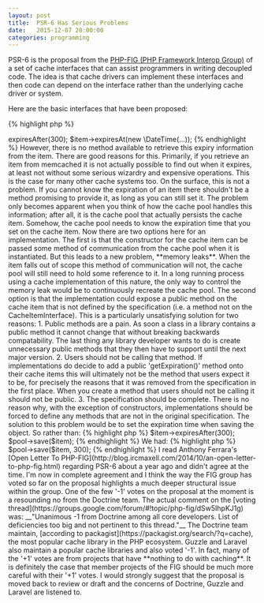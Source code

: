 ```yaml
---
layout: post
title:  PSR-6 Has Serious Problems
date:   2015-12-07 20:00:00
categories: programming
---
```


PSR-6 is the proposal from the [PHP-FIG (PHP Framework Interop Group)](http://www.php-fig.org/) of a set of cache interfaces that can assist programmers in writing decoupled code. The idea is that cache drivers can implement these interfaces and then code can depend on the interface rather than the underlying cache driver or system.

Here are the basic interfaces that have been proposed:

{% highlight php %}
<?php

namespace Psr\Cache;

interface CacheItemPoolInterface
{
    public function getItem($key);
    public function getItems(array $keys = array());
    public function hasItem($key);
    public function clear();
    public function deleteItem($key);
    public function deleteItems(array $keys);
    public function save(CacheItemInterface $item);
    public function saveDeferred(CacheItemInterface $item);
    public function commit();
}

interface CacheItemInterface
{
    public function getKey();
    public function get();
    public function isHit();
    public function set($value);
    public function expiresAt($expiration);
    public function expiresAfter($time);
}

interface CacheException {}

interface InvalidArgumentException extends CacheException {}
{% endhighlight %}

## Problem 1

The first problem is the last two interfaces in that **they pretend to be classes**. This might provide a minor irritation for anyone implementing the interface, but to the user it should not be a problem. You can still catch it the same, right?

**Wrong**

The extension system in PHP was **designed to be extended**. The issue here is that there is no guarantee that a class implenting the 'InvalidArgumentException' interface defined by the proposal will also extend the root 'InvalidArgumentException' class defined by PHP.

This leads to the ridiculous situation where the following situation is not only plausible, but completely in agreement with the specification:

{% highlight php %}
if ($exception instanceof Psr\Cache\InvalidArgumentException and ! $exception instanceof \InvalidArgumentException) {
    echo 'Huh?';
}
{% endhighlight %}

If you wanted to guarantee catching all invalid argument exceptions in a block of code you would need to do this:

{% highlight php %}
try {
    // code
} catch (Psr\Cache\InvalidArgumentException $exception) {
    // invalid argument exception logic
} catch (\InvalidArgumentException $exception) {
    // invalid argument exception logic again
} // ...
{% endhighlight %}

This might not sound so significant, but I cannot for the life of me understand why the proposal decided to use interfaces in the first place. It doesn't appear to solve any problems and it actually creates one.

## Problem 2

On the interfaces it is possible to set a time to live on a cache item using the following methods;

{% highlight php %}
$item->expiresAfter(300);
$item->expiresAt(new \DateTime(...));
{% endhighlight %}

However, there is no method available to retrieve this expiry information from the item. There are good reasons for this. Primarily, if you retrieve an item from memcached it is not actually possible to find out when it expires, at least not without some serious wizardry and expensive operations. This is the case for many other cache systems too.

On the surface, this is not a problem. If you cannot know the expiration of an item there shouldn't be a method promising to provide it, as long as you can still set it.

The problem only becomes apparent when you think of how the cache pool handles this information; after all, it is the cache pool that actually persists the cache item. Somehow, the cache pool needs to know the expiration time that you set on the cache item.

Now there are two options here for an implementation.

The first is that the constructor for the cache item can be passed some method of communication from the cache pool when it is instantiated. But this leads to a new problem, **memory leaks**. When the item falls out of scope this method of communication will not, the cache pool will still need to hold some reference to it. In a long running process using a cache implementation of this nature, the only way to control the memory leak would be to continuously recreate the cache pool.

The second option is that the implementation could expose a public method on the cache item that is not defined by the specification (i.e. a method not on the CacheItemInterface). This is a particularly unsatisfying solution for two reasons:

1. Public methods are a pain. As soon a class in a library contains a public method it cannot change that without breaking backwards compatability. The last thing any library developer wants to do is create unnecessary public methods that they then have to support until the next major version.

2. Users should not be calling that method. If implementations do decide to add a public 'getExpiration()' method onto their cache items this will ultimately not be the method that users expect it to be, for precisely the reasons that it was removed from the specification in the first place. When you create a method that users should not be calling it should not be public.

3. The specification should be complete. There is no reason why, with the exception of constructors, implementations should be forced to define any methods that are not in the original specification.

The solution to this problem would be to set the expiration time when saving the object. So rather than:

{% highlight php %}
$item->expiresAfter(300);
$pool->save($item);
{% endhighlight %}

We had:

{% highlight php %}
$pool->save($item, 300);
{% endhighlight %}

I read Anthony Ferrara's [Open Letter To PHP-FIG](http://blog.ircmaxell.com/2014/10/an-open-letter-to-php-fig.html) regarding PSR-6 about a year ago and didn't agree at the time. I'm now in complete agreement and I think the way the FIG group has voted so far on the proposal highlights a much deeper structural issue within the group.

One of the few '-1' votes on the proposal at the moment is a resounding no from the Doctrine team. The actual comment on the [voting thread](https://groups.google.com/forum/#!topic/php-fig/dSw5IhpKJ1g) was:

__"Unanimous -1 from Doctrine among all core developers. List of deficiencies too big and not pertinent to this thread."__

The Doctrine team maintain, [according to packagist](https://packagist.org/search/?q=cache), the most popular cache library in the PHP ecosystem. Guzzle and Laravel also maintain a popular cache libraries and also voted '-1'. In fact, many of the '+1' votes are from projects that have **nothing to do with caching**.

It is definitely the case that member projects of the FIG should be much more careful with their '+1' votes. I would strongly suggest that the proposal is moved back to review or draft and the concerns of Doctrine, Guzzle and Laravel are listened to.
